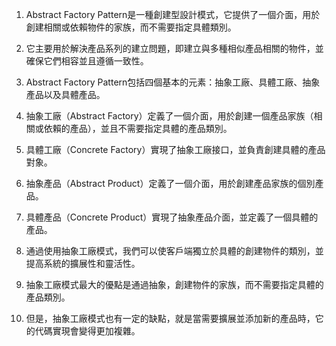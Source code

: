 

1. Abstract Factory Pattern是一種創建型設計模式，它提供了一個介面，用於創建相關或依賴物件的家族，而不需要指定具體類別。

2. 它主要用於解決產品系列的建立問題，即建立與多種相似產品相關的物件，並確保它們相容並且遵循一致性。

3. Abstract Factory Pattern包括四個基本的元素：抽象工廠、具體工廠、抽象產品以及具體產品。

4. 抽象工廠（Abstract Factory）定義了一個介面，用於創建一個產品家族（相關或依賴的產品），並且不需要指定具體的產品類別。

5. 具體工廠（Concrete Factory）實現了抽象工廠接口，並負責創建具體的產品對象。

6. 抽象產品（Abstract Product）定義了一個介面，用於創建產品家族的個別產品。

7. 具體產品（Concrete Product）實現了抽象產品介面，並定義了一個具體的產品。

8. 通過使用抽象工廠模式，我們可以使客戶端獨立於具體的創建物件的類別，並提高系統的擴展性和靈活性。

9. 抽象工廠模式最大的優點是通過抽象，創建物件的家族，而不需要指定具體的產品類別。

10. 但是，抽象工廠模式也有一定的缺點，就是當需要擴展並添加新的產品時，它的代碼實現會變得更加複雜。